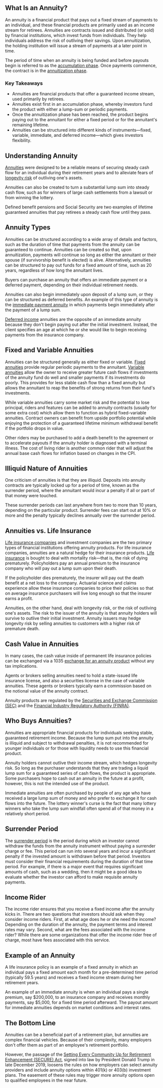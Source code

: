 ## What Is an Annuity?

An annuity is a financial product that pays out a fixed stream of payments to an individual, and these financial products are primarily used as an income stream for retirees. Annuities are contracts issued and distributed (or sold) by financial institutions, which invest funds from individuals. They help individuals address the risk of outliving their savings. Upon annuitization, the holding institution will issue a stream of payments at a later point in time.

The period of time when an annuity is being funded and before payouts begin is referred to as the [accumulation phase](https://www.investopedia.com/terms/a/accumulationperiod.asp). Once payments commence, the contract is in the [annuitization phase](https://www.investopedia.com/terms/a/annuitizationphase.asp).

### Key Takeaways

-   Annuities are financial products that offer a guaranteed income stream, used primarily by retirees.
-   Annuities exist first in an accumulation phase, whereby investors fund the product with either a lump-sum or periodic payments.
-   Once the annuitization phase has been reached, the product begins paying out to the annuitant for either a fixed period or for the annuitant's remaining lifetime.
-   Annuities can be structured into different kinds of instruments—fixed, variable, immediate, and deferred income—which gives investors flexibility.

## Understanding Annuity

[Annuities](https://www.investopedia.com/ask/answers/12/what-is-an-annuity.asp) were designed to be a reliable means of securing steady cash flow for an individual during their retirement years and to alleviate fears of [longevity risk](https://www.investopedia.com/terms/l/longevityrisk.asp) of outliving one's assets.

Annuities can also be created to turn a substantial lump sum into steady cash flow, such as for winners of large cash settlements from a lawsuit or from winning the lottery.

Defined benefit pensions and Social Security are two examples of lifetime guaranteed annuities that pay retirees a steady cash flow until they pass.

## Annuity Types

Annuities can be structured according to a wide array of details and factors, such as the duration of time that payments from the annuity can be guaranteed to continue. Annuities can be created so that, upon annuitization, payments will continue so long as either the annuitant or their spouse (if survivorship benefit is elected) is alive. Alternatively, annuities can be structured to pay out funds for a fixed amount of time, such as 20 years, regardless of how long the annuitant lives.

Buyers can purchase an annuity that offers an immediate payment or a deferred payment, depending on their individual retirement needs.

Annuities can also begin immediately upon deposit of a lump sum, or they can be structured as deferred benefits. An example of this type of annuity is the [immediate payment annuity](https://www.investopedia.com/terms/i/immediatepaymentannuity.asp) in which payments begin immediately after the payment of a lump sum.

[Deferred income](https://www.investopedia.com/terms/d/deferred-payment-annuity.asp) annuities are the opposite of an immediate annuity because they don't begin paying out after the initial investment. Instead, the client specifies an age at which he or she would like to begin receiving payments from the insurance company.

## Fixed and Variable Annuities

Annuities can be structured generally as either fixed or variable. [Fixed annuities](https://www.investopedia.com/terms/f/fixedannuity.asp) provide regular periodic payments to the annuitant. [Variable annuities](https://www.investopedia.com/terms/v/variableannuity.asp) allow the owner to receive greater future cash flows if investments of the annuity fund do well and smaller payments if its investments do poorly. This provides for less stable cash flow than a fixed annuity but allows the annuitant to reap the benefits of strong returns from their fund's investments.

While variable annuities carry some market risk and the potential to lose principal, riders and features can be added to annuity contracts (usually for some extra cost) which allow them to function as hybrid fixed-variable annuities. Contract owners can benefit from upside portfolio potential while enjoying the protection of a guaranteed lifetime minimum withdrawal benefit if the portfolio drops in value.

Other riders may be purchased to add a death benefit to the agreement or to accelerate payouts if the annuity holder is diagnosed with a terminal illness. The cost of living rider is another common rider that will adjust the annual base cash flows for inflation based on changes in the CPI.

## Illiquid Nature of Annuities

One criticism of annuities is that they are illiquid. Deposits into annuity contracts are typically locked up for a period of time, known as the surrender period, where the annuitant would incur a penalty if all or part of that money were touched.

These surrender periods can last anywhere from two to more than 10 years, depending on the particular product. Surrender fees can start out at 10% or more and the penalty typically declines annually over the surrender period. 

## Annuities vs. Life Insurance

[Life insurance companies](https://www.investopedia.com/best-life-insurance-companies-4845858) and investment companies are the two primary types of financial institutions offering annuity products. For life insurance companies, annuities are a natural hedge for their insurance products. [Life insurance](https://www.investopedia.com/terms/l/lifeinsurance.asp) is bought to deal with mortality risk—that is, the risk of dying prematurely.  Policyholders pay an annual premium to the insurance company who will pay out a lump sum upon their death.

If the policyholder dies prematurely, the insurer will pay out the death benefit at a net loss to the company. Actuarial science and claims experience allow these insurance companies to price their policies so that on average insurance purchasers will live long enough so that the insurer earns a profit.

Annuities, on the other hand, deal with longevity risk, or the risk of outliving one's assets. The risk to the issuer of the annuity is that annuity holders will survive to outlive their initial investment. Annuity issuers may hedge longevity risk by selling annuities to customers with a higher risk of premature death.

## Cash Value in Annuities

In many cases, the cash value inside of permanent life insurance policies can be exchanged via a 1035 [exchange for an annuity product](https://www.investopedia.com/terms/p/pvifa.asp) without any tax implications.

Agents or brokers selling annuities need to hold a state-issued life insurance license, and also a securities license in the case of variable annuities. These agents or brokers typically earn a commission based on the notional value of the annuity contract.

Annuity products are regulated by the [Securities and Exchange Commission (SEC)](https://www.sec.gov/fast-answers/answersannuityhtm.html) and the [Financial Industry Regulatory Authority (FINRA)](http://www.finra.org/investors/annuities).

## Who Buys Annuities?

Annuities are appropriate financial products for individuals seeking stable, guaranteed retirement income. Because the lump sum put into the annuity is illiquid and subject to withdrawal penalties, it is not recommended for younger individuals or for those with liquidity needs to use this financial product.

Annuity holders cannot outlive their income stream, which hedges longevity risk. So long as the purchaser understands that they are trading a liquid lump sum for a guaranteed series of cash flows, the product is appropriate. Some purchasers hope to cash out an annuity in the future at a profit, however, this is not the intended use of the product.

Immediate annuities are often purchased by people of any age who have received a large lump sum of money and who prefer to exchange it for cash flows into the future. The lottery winner's curse is the fact that many lottery winners who take the lump sum windfall often spend all of that money in a relatively short period.

## Surrender Period

The [surrender period](https://www.investopedia.com/terms/s/surrender-period.asp) is the period during which an investor cannot withdraw the funds from the annuity instrument without paying a surrender charge or fee.  This period can run into several years and incur a significant penalty if the invested amount is withdrawn before that period. Investors must consider their financial requirements during the duration of that time period. For example, if there is a major event that requires significant amounts of cash, such as a wedding, then it might be a good idea to evaluate whether the investor can afford to make requisite annuity payments.

## Income Rider

The income rider ensures that you receive a fixed income after the annuity kicks in.  There are two questions that investors should ask when they consider income riders. First, at what age does he or she need the income? Depending on the duration of the annuity, the payment terms and interest rates may vary. Second, what are the fees associated with the income rider? While there are some organizations that offer the income rider free of charge, most have fees associated with this service.

## Example of an Annuity

A life insurance policy is an example of a fixed annuity in which an individual pays a fixed amount each month for a pre-determined time period (typically 59.5 years) and receives a fixed income stream during her retirement years.

An example of an immediate annuity is when an individual pays a single premium, say $200,000, to an insurance company and receives monthly payments, say $5,000, for a fixed time period afterward. The payout amount for immediate annuities depends on market conditions and interest rates.

## The Bottom Line

Annuities can be a beneficial part of a retirement plan, but annuities are complex financial vehicles. Because of their complexity, many employers don't offer them as part of an employee's retirement portfolio.

However, the passage of the [Setting Every Community Up for Retirement Enhancement (SECURE) Act](https://www.congress.gov/bill/116th-congress/house-bill/1994/text), signed into law by President Donald Trump in late December 2019, loosens the rules on how employers can select annuity providers and include annuity options within 401(k) or 403(b) investment plans. The easement of these rules may trigger more annuity options open to qualified employees in the near future.